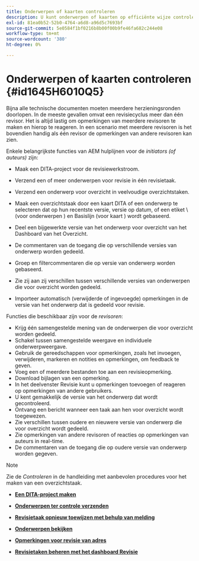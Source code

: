```yaml
---
title: Onderwerpen of kaarten controleren
description: U kunt onderwerpen of kaarten op efficiënte wijze controleren in AEM hulplijnen voor een vloeiende inhoudsevaluatie. De functies voor auteurs en revisoren in AEM hulplijnen kennen.
exl-id: 81ea0b52-52b0-4764-a6d8-a96d5c7693bf
source-git-commit: 5e0584f1bf0216b8b00f00b9fe46fa682c244e08
workflow-type: tm+mt
source-wordcount: '380'
ht-degree: 0%

---
```


# Onderwerpen of kaarten controleren {#id1645H6010Q5}

Bijna alle technische documenten moeten meerdere herzieningsronden doorlopen. In de meeste gevallen omvat een revisiecyclus meer dan één revisor. Het is altijd lastig om opmerkingen van meerdere revisoren te maken en hierop te reageren. In een scenario met meerdere revisoren is het bovendien handig als één revisor de opmerkingen van andere revisoren kan zien.

Enkele belangrijkste functies van AEM hulplijnen voor de *initiators \(of auteurs\)* zijn:

- Maak een DITA-project voor de revisiewerkstroom.
- Verzend een of meer onderwerpen voor revisie in één revisietaak.

- Verzend een onderwerp voor overzicht in veelvoudige overzichtstaken.

- Maak een overzichtstaak door een kaart DITA of een onderwerp te selecteren dat op hun recentste versie, versie op datum, of een etiket \ (voor onderwerpen \) en Basislijn \(voor kaart \) wordt gebaseerd.

- Deel een bijgewerkte versie van het onderwerp voor overzicht van het Dashboard van het Overzicht.

- De commentaren van de toegang die op verschillende versies van onderwerp worden gedeeld.

- Groep en filtercommentaren die op versie van onderwerp worden gebaseerd.

- Zie zij aan zij verschillen tussen verschillende versies van onderwerpen die voor overzicht worden gedeeld.

- Importeer automatisch \(verwijderde of ingevoegde\) opmerkingen in de versie van het onderwerp dat is gedeeld voor revisie.


Functies die beschikbaar zijn voor de *revisoren*:

- Krijg één samengestelde mening van de onderwerpen die voor overzicht worden gedeeld.
- Schakel tussen samengestelde weergave en individuele onderwerpweergave.
- Gebruik de gereedschappen voor opmerkingen, zoals het invoegen, verwijderen, markeren en notities en opmerkingen, om feedback te geven.
- Voeg een of meerdere bestanden toe aan een revisieopmerking.
- Download bijlagen van een opmerking.
- In het deelvenster Revisie kunt u opmerkingen toevoegen of reageren op opmerkingen van andere gebruikers.
- U kent gemakkelijk de versie van het onderwerp dat wordt gecontroleerd.
- Ontvang een bericht wanneer een taak aan hen voor overzicht wordt toegewezen.
- Zie verschillen tussen oudere en nieuwere versie van onderwerp die voor overzicht wordt gedeeld.
- Zie opmerkingen van andere revisoren of reacties op opmerkingen van auteurs in real-time.
- De commentaren van de toegang die op oudere versie van onderwerp worden gegeven.

>[!NOTE]
>
> Zie de *Controleren* in de handleiding met aanbevolen procedures voor het maken van een overzichtstaak.

- **[Een DITA-project maken](authoring-create-dita-project.md)**

- **[Onderwerpen ter controle verzenden](review-send-topics-for-review.md)**

- **[Revisietaak opnieuw toewijzen met behulp van melding](reassign-review-using-notification.md)**

- **[Onderwerpen bekijken](review-topics.md)**

- **[Opmerkingen voor revisie van adres](review-address-review-comments.md)**

- **[Revisietaken beheren met het dashboard Revisie](review-manage-tasks-review-dashboard.md)**
